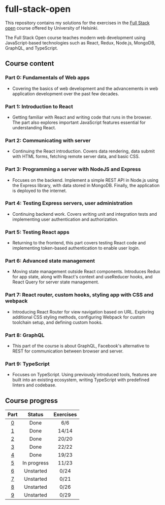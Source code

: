 # full-stack-open

This repository contains my solutions for the exercises in the [Full Stack open](https://fullstackopen.com/en/) course offered by University of Helsinki.

The Full Stack Open course teaches modern web development using JavaScript-based technologies such as React, Redux, Node.js, MongoDB, GraphQL, and TypeScript.

## Course content

### Part 0: Fundamentals of Web apps

- Covering the basics of web development and the advancements in web application development over the past few decades.

### Part 1: Introduction to React

- Getting familiar with React and writing code that runs in the browser. The part also explores important JavaScript features essential for understanding React.

### Part 2: Communicating with server

- Continuing the React introduction. Covers data rendering, data submit with HTML forms, fetching remote server data, and basic CSS.

### Part 3: Programming a server with NodeJS and Express

- Focuses on the backend. Implement a simple REST API in Node.js using the Express library, with data stored in MongoDB. Finally, the application is deployed to the internet.

### Part 4: Testing Express servers, user administration

- Continuing backend work. Covers writing unit and integration tests and implementing user authentication and authorization.

### Part 5: Testing React apps

- Returning to the frontend, this part covers testing React code and implementing token-based authentication to enable user login.

### Part 6: Advanced state management

- Moving state management outside React components. Introduces Redux for app state, along with React's context and useReducer hooks, and React Query for server state management.

### Part 7: React router, custom hooks, styling app with CSS and webpack

- Introducing React Router for view navigation based on URL. Exploring additional CSS styling methods, configuring Webpack for custom toolchain setup, and defining custom hooks.

### Part 8: GraphQL

- This part of the course is about GraphQL, Facebook's alternative to REST for communication between browser and server.

### Part 9: TypeScript

- Focuses on TypeScript. Using previously introduced tools, features are built into an existing ecosystem, writing TypeScript with predefined linters and codebase.

## Course progress

| Part           | Status      | Exercises |
| :------------: | :---------: | :-------: |
| [0](./part0/) | Done        | 6/6       |
| [1](./part1/) | Done        | 14/14     |
| [2](./part2/) | Done        | 20/20     |
| [3](./part3/) | Done        | 22/22     |
| [4](./part4/) | Done        | 19/23     |
| [5](./part5/) | In progress | 11/23      |
| [6](./part6/) | Unstarted   | 0/24      |
| [7](./part7/) | Unstarted   | 0/21      |
| [8](./part8/) | Unstarted   | 0/26      |
| [9](./part9/) | Unstarted   | 0/29      |
